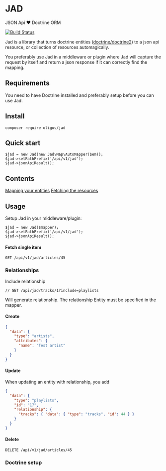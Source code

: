 # JAD

JSON Api :heart: Doctrine ORM

[![Build Status](https://travis-ci.org/oligus/jad.svg?branch=master)](https://travis-ci.org/oligus/jad)

Jad is a library that turns doctrine entities ([doctrine/doctrine2](https://github.com/doctrine/doctrine2)) to a
json api resource, or collection of resources automagically.

You preferably use Jad in a middleware or plugin where Jad will capture the request by itself and return a json response
if it can correctly find the mapping.

## Requirements

You need to have Doctrine installed and preferably setup before you can use Jad.

## Install

`composer require oligus/jad`

## Quick start
```
$jad = new Jad(new Jad\Map\AutoMapper($em));
$jad->setPathPrefix('/api/v1/jad');
$jad->jsonApiResult();
```

## Contents

[Mapping your entities](docs/mapping.md)
[Fetching the resources](docs/fetch.md)

## Usage

Setup Jad in your middleware/plugin:

```
$jad = new Jad($mapper);
$jad->setPathPrefix('/api/v1/jad');
$jad->jsonApiResult();
```

#### Fetch single item

```
GET /api/v1/jad/articles/45
```


### Relationships
Include relationship

```
// GET /api/jad/tracks/1?include=playlists
```
Will generate relationship. The relationship Entity must be specified in the mapper.

#### Create

```json
{
  "data": {
    "type": "artists",
    "attributes": {
      "name": "Test artist"
    }
  }
}
```
#### Update
When updating an entity with relationship, you add

```json
{
  "data": {
    "type": "playlists",
    "id": "17",
    "relationship": {
      "tracks": { "data": { "type": "tracks", "id": 44 } }
    }
  }
}
``` 


#### Delete

```
DELETE /api/v1/jad/articles/45
```

### Doctrine setup
